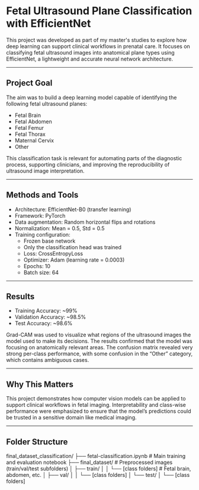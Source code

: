 # Fetal Ultrasound Plane Classification with EfficientNet

This project was developed as part of my master's studies to explore how deep learning can support clinical workflows in prenatal care. It focuses on classifying fetal ultrasound images into anatomical plane types using EfficientNet, a lightweight and accurate neural network architecture.

---

## Project Goal

The aim was to build a deep learning model capable of identifying the following fetal ultrasound planes:

- Fetal Brain
- Fetal Abdomen
- Fetal Femur
- Fetal Thorax
- Maternal Cervix
- Other

This classification task is relevant for automating parts of the diagnostic process, supporting clinicians, and improving the reproducibility of ultrasound image interpretation.

---

## Methods and Tools

- Architecture: EfficientNet-B0 (transfer learning)
- Framework: PyTorch
- Data augmentation: Random horizontal flips and rotations
- Normalization: Mean = 0.5, Std = 0.5
- Training configuration:
  - Frozen base network
  - Only the classification head was trained
  - Loss: CrossEntropyLoss
  - Optimizer: Adam (learning rate = 0.0003)
  - Epochs: 10
  - Batch size: 64

---

## Results

- Training Accuracy: ~99%
- Validation Accuracy: ~98.5%
- Test Accuracy: ~98.6%

Grad-CAM was used to visualize what regions of the ultrasound images the model used to make its decisions. The results confirmed that the model was focusing on anatomically relevant areas. The confusion matrix revealed very strong per-class performance, with some confusion in the “Other” category, which contains ambiguous cases.

---

## Why This Matters

This project demonstrates how computer vision models can be applied to support clinical workflows in fetal imaging. Interpretability and class-wise performance were emphasized to ensure that the model’s predictions could be trusted in a sensitive domain like medical imaging.

---

## Folder Structure

final_dataset_classification/ ├── fetal-classification.ipynb # Main training and evaluation notebook 
├── final_dataset/ # Preprocessed images (train/val/test subfolders)
│ ├── train/
│ │ └── [class folders] # Fetal brain, abdomen, etc. 
│ ├── val/ 
│ │ └── [class folders] 
│ └── test/ 
│ └── [class folders] 

